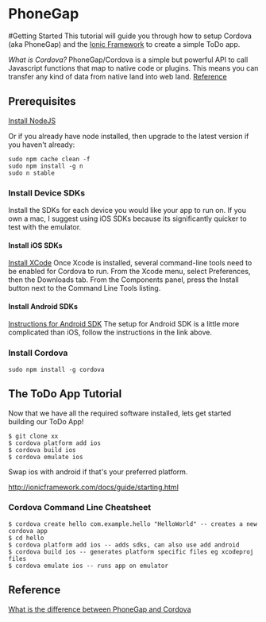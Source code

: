 PhoneGap
==========================

#Getting Started
This tutorial will guide you through how to setup Cordova (aka PhoneGap) and the [Ionic Framework](http://ionicframework.com) to create a simple ToDo app.

*What is Cordova?*
PhoneGap/Cordova is a simple but powerful API to call Javascript functions that map to native code or plugins. This means you can transfer any kind of data from native land into web land. [Reference](http://ionicframework.com/blog/what-is-cordova-phonegap/)


## Prerequisites
[Install NodeJS](http://nodejs.org/)

Or if you already have node installed, then upgrade to the latest version if you haven't already:
```
sudo npm cache clean -f
sudo npm install -g n
sudo n stable
```

### Install Device SDKs
Install the SDKs for each device you would like your app to run on. If you own a mac, I suggest using iOS SDKs because its significantly quicker to test with the emulator.

#### Install iOS SDKs
[Install XCode](https://itunes.apple.com/us/app/xcode/id497799835?mt=12)
Once Xcode is installed, several command-line tools need to be enabled for Cordova to run. From the Xcode menu, select Preferences, then the Downloads tab. From the Components panel, press the Install button next to the Command Line Tools listing.

#### Install Android SDKs
[Instructions for Android SDK](http://docs.phonegap.com/en/edge/guide_platforms_android_index.md.html#Android%20Platform%20Guide)
The setup for Android SDK is a little more complicated than iOS, follow the instructions in the link above.

### Install Cordova
```
sudo npm install -g cordova
```

## The ToDo App Tutorial
Now that we have all the required software installed, lets get started building our ToDo App!

```
$ git clone xx
$ cordova platform add ios
$ cordova build ios
$ cordova emulate ios
```
Swap ios with android if that's your preferred platform.

http://ionicframework.com/docs/guide/starting.html


###  Cordova Command Line Cheatsheet
```
$ cordova create hello com.example.hello "HelloWorld" -- creates a new cordova app
$ cd hello
$ cordova platform add ios -- adds sdks, can also use add android
$ cordova build ios -- generates platform specific files eg xcodeproj files
$ cordova emulate ios -- runs app on emulator
```

## Reference
[What is the difference between PhoneGap and Cordova](http://ionicframework.com/blog/what-is-cordova-phonegap/)
